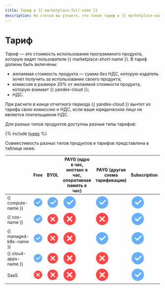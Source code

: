 ```yaml
---
title: Тариф в {{ marketplace-full-name }}
description: Из статьи вы узнаете, что такое тариф в {{ marketplace-name }}.
---
```


# Тариф

_Тариф_ — это стоимость использования программного продукта, которую видят пользователи {{ marketplace-short-name }}. В тариф должны быть включены:
* желаемая стоимость продукта — сумма без НДС, которую издатель хочет получить за использование своего продукта;
* комиссия в размере 20% от желаемой стоимости продукта, которую взимает {{ yandex-cloud }};
* НДС.

При расчете в конце отчетного периода {{ yandex-cloud }} вычтет из тарифа свою комиссию и НДС, если ваше юридическое лицо не является плательщиком НДС. 

Для разных типов продуктов доступны разные типы тарифов:

{% include [types](../../_includes/marketplace/types-of-charge.md) %}

Совместимость разных типов продуктов и тарифов представлена в таблице ниже.

|   | Free | BYOL | PAYG (ядро в час, инстанс в час, оперативная память в час) | PAYG (другая схема тарификации) | Subscription |
|-----|-----|-----|-----|-----|-----|
| {{ compute-name }} | ![image](../../_assets/common/yes.svg) | ![image](../../_assets/common/yes.svg) | ![image](../../_assets/common/yes.svg) | ![image](../../_assets/common/yes.svg) | ![image](../../_assets/common/yes.svg) |
| {{ cos-name }} | ![image](../../_assets/common/yes.svg) | ![image](../../_assets/common/no.svg) | ![image](../../_assets/common/no.svg) | ![image](../../_assets/common/no.svg) | ![image](../../_assets/common/yes.svg) |
| {{ managed-k8s-name }} | ![image](../../_assets/common/yes.svg) | ![image](../../_assets/common/no.svg) | ![image](../../_assets/common/no.svg) | ![image](../../_assets/common/yes.svg) | ![image](../../_assets/common/yes.svg) |
| {{ cloud-apps-name }} | ![image](../../_assets/common/yes.svg) | ![image](../../_assets/common/no.svg) | ![image](../../_assets/common/no.svg) | ![image](../../_assets/common/no.svg) | ![image](../../_assets/common/yes.svg) |
| SaaS | ![image](../../_assets/common/no.svg) | ![image](../../_assets/common/no.svg) | ![image](../../_assets/common/no.svg) | ![image](../../_assets/common/no.svg) | ![image](../../_assets/common/yes.svg) |